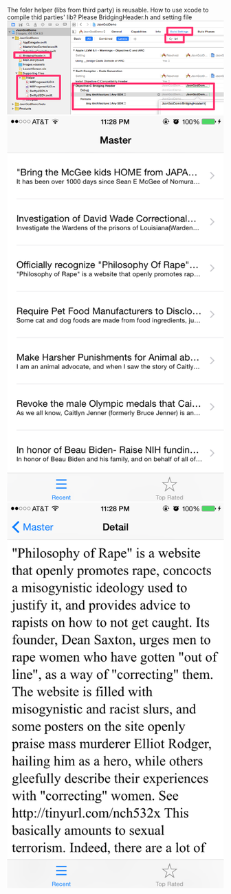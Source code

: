 The foler helper (libs from third party) is reusable.
How to use xcode to compile thid parties' lib?
Please BridgingHeader.h and setting file
![Screenshot](setting.png)
![Screenshot](IMG_1892.PNG)
![Screenshot](IMG_1893.PNG)